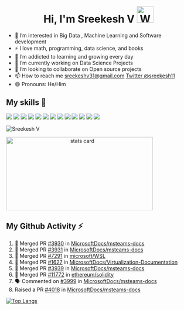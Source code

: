 <h1 align="center">Hi, I'm Sreekesh V <img src="https://raw.githubusercontent.com/nixin72/nixin72/master/wave.gif" alt="Waving hand animated gif" height="45" width="45" /></h1>

- 👀 I’m interested in Big Data , Machine Learning and Software development
- ⚡ I love math, programming, data science, and books
- 🌱 I’m addicted to learning and growing every day
- 🔭 I’m currently working on Data Science Projects
- 💞️ I’m looking to collaborate on Open source projects
- 📫 How to reach me [sreekeshv31@gmail.com](mailto:sreekeshv31@gmail.com) [Twitter @sreekesh11](https://twitter.com/sreekesh11)
- 😄 Pronouns: He/Him

## My skills 🚀

![](https://img.shields.io/badge/HTML5-E34F26?style=for-the-badge&logo=html5&logoColor=white)
![](https://img.shields.io/badge/JavaScript-F7DF1E?style=for-the-badge&logo=javascript&logoColor=black)
![](https://img.shields.io/badge/CSS3-1572B6?style=for-the-badge&logo=css3&logoColor=white)
![](https://img.shields.io/badge/Python-3776AB?style=for-the-badge&logo=python&logoColor=white)
![](https://img.shields.io/badge/TypeScript-007ACC?style=for-the-badge&logo=typescript&logoColor=white)
![](https://img.shields.io/badge/C%2B%2B-00599C?style=for-the-badge&logo=c%2B%2B&logoColor=white)
![](https://img.shields.io/badge/Java-ED8B00?style=for-the-badge&logo=java&logoColor=white)
![](https://img.shields.io/badge/R-276DC3?style=for-the-badge&logo=r&logoColor=white)
![](https://img.shields.io/badge/Scala-DC322F?style=for-the-badge&logo=scala&logoColor=white)
![](https://img.shields.io/badge/MySQL-00000F?style=for-the-badge&logo=mysql&logoColor=white)
![](https://img.shields.io/badge/PostgreSQL-316192?style=for-the-badge&logo=postgresql&logoColor=white)
![](https://img.shields.io/badge/MongoDB-4EA94B?style=for-the-badge&logo=mongodb&logoColor=white)
![](https://img.shields.io/badge/Microsoft_Excel-217346?style=for-the-badge&logo=microsoft-excel&logoColor=white)
![]()
![]()
![]()

<p align="left"> <img src="https://komarev.com/ghpvc/?username=v-sreekesh&label=Profile%20views&color=0e75b6&style=flat" alt="Sreekesh V" /> </p>

<p>
	<a align= "center" href="https://github.com/v-sreekesh"><img alt= "stats card" align="center" height="200px" width="400" src="https://github-readme-stats.vercel.app/api?username=v-sreekesh&theme=default&show_icons=true&count_private=true" />
  	</a>
</p>

## My Github Activity ⚡

<!--START_SECTION:activity-->
1. 🎉 Merged PR	[#3930](https://github.com/MicrosoftDocs/msteams-docs/pull/3930) in [MicrosoftDocs/msteams-docs](https://github.com/MicrosoftDocs/msteams-docs)
2. 🎉 Merged PR	[#3931](https://github.com/MicrosoftDocs/msteams-docs/pull/3931) in [MicrosoftDocs/msteams-docs](https://github.com/MicrosoftDocs/msteams-docs)
3. 🎉 Merged PR	[#7291](https://github.com/microsoft/WSL/pull/7291) in [microsoft/WSL](https://github.com/microsoft/WSL)
4. 🎉 Merged PR	[#1627](https://github.com/MicrosoftDocs/Virtualization-Documentation/pull/1627) in [MicrosoftDocs/Virtualization-Documentation](https://github.com/MicrosoftDocs/Virtualization-Documentation/)
5. 🎉 Merged PR [#3939](https://github.com/MicrosoftDocs/msteams-docs/pull/3939) in [MicrosoftDocs/msteams-docs](https://github.com/MicrosoftDocs/msteams-docs)
6. 🎉 Merged PR [#11772](https://github.com/ethereum/solidity/pull/11772) in [ethereum/solidity](https://github.com/ethereum/solidity)
7. 🗣 Commented on [#3999](https://github.com/MicrosoftDocs/msteams-docs/issues/3999) in [MicrosoftDocs/msteams-docs](https://github.com/MicrosoftDocs/msteams-docs)
8. Raised a PR [#4018](https://github.com/MicrosoftDocs/msteams-docs/pull/4018) in [MicrosoftDocs/msteams-docs](https://github.com/MicrosoftDocs/msteams-docs)
<!--END_SECTION:activity-->

[![Top Langs](https://github-readme-stats.vercel.app/api/top-langs/?username=v-sreekesh&layout=compact)](https://github.com/v-sreekesh/github-readme-stats)

<!---
v-sreekesh/v-sreekesh is a ✨ special ✨ repository because its `README.md` (this file) appears on your GitHub profile.
You can click the Preview link to take a look at your changes.
--->
